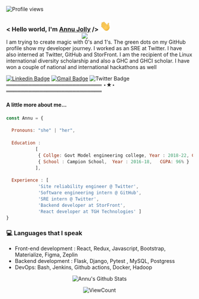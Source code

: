 <!-- Profile Views Counter -->
![Profile views](https://gpvc.arturio.dev/annu12340?v=3)

<h3> < Hello world, I'm <a href="https://annujolly.netlify/" target="_blank"> Annu Jolly</a> /> <img src="https://raw.githubusercontent.com/ABSphreak/ABSphreak/master/gifs/Hi.gif" width="30px"><img  align='right' src="https://user-images.githubusercontent.com/43414928/113603231-5101d200-9661-11eb-9dcf-93d0401a7287.png" width="300px"> </h3>
I am trying to create magic with 0's and 1's. The green dots on my GitHub profile show my developer journey. I worked as an SRE at Twitter. I have also interned at Twitter, GitHub and StorFront. I am the recipient of the Linux international diversity scholarship and also a GHC and GHCI scholar. I have won a couple of national and international hackathons as well

[![Linkedin Badge](https://img.shields.io/badge/-annu-blue?style=flat-square&logo=Linkedin&logoColor=white&link=https://www.linkedin.com/in/annu-jolly/)](https://www.linkedin.com/in/annu-jolly/) [![Gmail Badge](https://img.shields.io/badge/-annujolly17@gmail.com-c14438?style=flat-square&logo=Gmail&logoColor=white&link=mailto:annujolly17@gmail.com)](mailto:annujolly17@gmail.com)
![Twitter Badge](https://img.shields.io/badge/-annu-blue?style=flat-square&logo=Twitter&logoColor=white&link=https://twitter.com/annu_010_)
<br/>
══════════════════════════ ⋆★⋆ ══════════════════════════
#### A little more about me... 

```javascript
const Annu = {
  
  Pronouns: "she" | "her",

  Education : 
           [ 
            { Collge: Govt Model engineering college, Year : 2018-22, CGPA : 9.7  }, 
            { School : Campion School,  Year : 2016-18,   CGPA: 96% } 
           ],
 
  Experience : [ 
            'Site reliability engineer @ Twitter', 
            'Software engineering intern @ GitHub', 
            'SRE intern @ Twitter', 
            'Backend developer at StorFront', 
            'React developer at TGH Technologies' ]
}
```


### :computer: Languages that I speak
* Front-end development :  React, Redux, Javascript, Bootstrap, Materialize, Figma, Zeplin
* Backend development : Flask, Django, Pytest , MySQL, Postgress
* DevOps: Bash, Jenkins, Github actions, Docker, Hadoop


<p align="center"> 
  <img src="https://github-readme-stats.vercel.app/api?username=annu12340&theme=radical&show_icons=true" alt="Annu's Github Stats" />
</p>


<p align="center">
  <img alt="ViewCount" src="https://raw.githubusercontent.com/onimur/.github/master/.resources/git-header.svg" />
</p>

